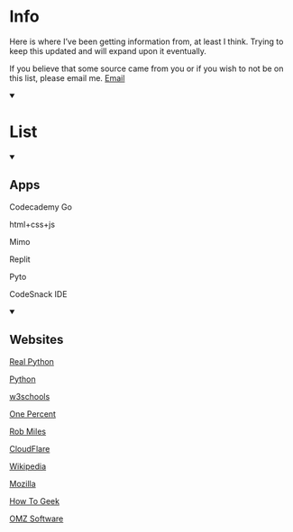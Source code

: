 # Info

Here is where I’ve been getting information from, at least I think. Trying to keep this updated and will expand upon it eventually.

If you believe that some source came from you or if you wish to not be on this list, please email me. [Email](RollingBytes@icloud.com)

<details id=0 open><summary><h1>List</h1></summary>

<details id=0 open><summary><h2>Apps</h2></summary>

Codecademy Go

html+css+js

Mimo

Replit

Pyto

CodeSnack IDE

</details>

<details id=0 open><summary><h2>Websites</h2></summary>

[Real Python](https://www.realpython.com)

[Python](https://www.python.org)

[w3schools](https://www.w3schools.com/python/)

[One Percent](https://www.onepercent.club/)

[Rob Miles](https://www.robmiles.com)

[CloudFlare](https://www.cloudflare.com)

[Wikipedia](https//:www.wikipedia.com)

[Mozilla](https://www.mozilla.com)

[How To Geek](https://www.howtogeek.com)

[OMZ Software](https://omz-software.com)

</details>